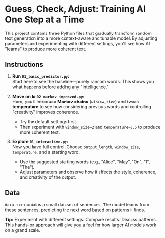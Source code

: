 # Guess, Check, Adjust: Training AI One Step at a Time

This project contains three Python files that gradually transform random text generation into a more context-aware and tunable model. By adjusting parameters and experimenting with different settings, you'll see how AI "learns" to produce more coherent text.

## Instructions

1. **Run `01_basic_predictor.py`:**  
   Start here to see the baseline—purely random words. This shows you what happens before adding any "intelligence."

2. **Move on to `02_markov_improved.py`:**  
   Here, you'll introduce **Markov chains** (`window_size`) and tweak **temperature** to see how considering previous words and controlling "creativity" improves coherence.  
   - Try the default settings first.  
   - Then experiment with `window_size=2` and `temperature=0.5` to produce more coherent text.

3. **Explore `03_interactive.py`:**  
   Now you have full control. Choose `output_length`, `window_size`, `temperature`, and a starting word.  
   - Use the suggested starting words (e.g., "Alice", "May", "On", "I", "The").  
   - Adjust parameters and observe how it affects the style, coherence, and creativity of the output.

## Data

`data.txt` contains a small dataset of sentences. The model learns from these sentences, predicting the next word based on patterns it finds.

**Tip:** Experiment with different settings. Compare results. Discuss patterns. This hands-on approach will give you a feel for how larger AI models work on a grand scale.
